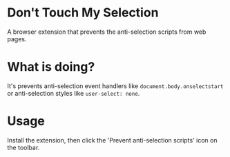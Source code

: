# Don't Touch My Selection
A browser extension that prevents the anti-selection scripts from web pages.

# What is doing?
It's prevents anti-selection event handlers like `document.body.onselectstart` or anti-selection styles like `user-select: none`.

# Usage
Install the extension, then click the 'Prevent anti-selection scripts' icon on the toolbar.